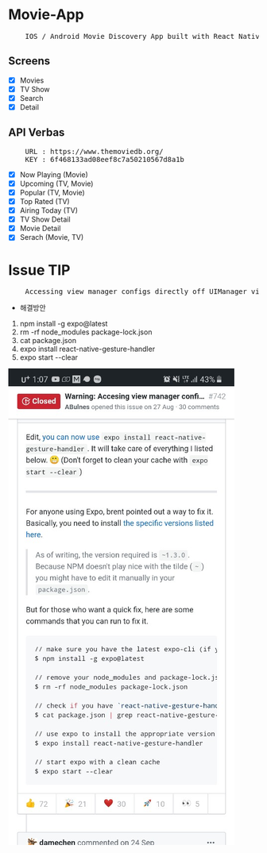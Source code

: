 # Movie-App

<pre>
    IOS / Android Movie Discovery App built with React Native.
</pre>

## Screens

- [x] Movies
- [x] TV Show
- [x] Search
- [x] Detail

## API Verbas

<pre>
    URL : https://www.themoviedb.org/
    KEY : 6f468133ad08eef8c7a50210567d8a1b
</pre>

- [x] Now Playing (Movie)
- [x] Upcoming (TV, Movie)
- [x] Popular (TV, Movie)
- [x] Top Rated (TV)
- [x] Airing Today (TV)
- [x] TV Show Detail
- [x] Movie Detail
- [x] Serach (Movie, TV)

# Issue TIP

<pre>
    Accessing view manager configs directly off UIManager via UIManager['getConteents'] is no longer ...
</pre>

- 해결방안

1.  npm install -g expo@latest
2.  rm -rf node_modules package-lock.json
3.  cat package.json
4.  expo install react-native-gesture-handler
5.  expo start --clear

![issue01](https://github.com/riosee2415/react-native-movie-app/blob/master/issue/issue01.jpeg?raw=true)
